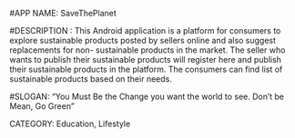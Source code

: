 #APP NAME:  SaveThePlanet

#DESCRIPTION :
This Android application is a platform for consumers to explore sustainable products posted by sellers online and also suggest replacements for non- sustainable products in the market. The seller who wants to publish their sustainable products will register here and publish their sustainable products in the platform. The consumers can find list of sustainable products based on their needs. 

#SLOGAN:
“You Must Be the Change you want the world to see. Don’t be Mean, Go Green”



CATEGORY: Education, Lifestyle
